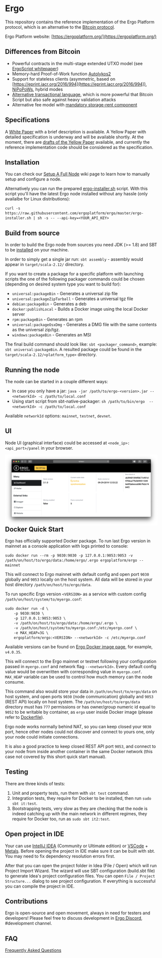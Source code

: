 # Ergo

This repository contains the reference implementation of the
Ergo Platform protocol, which is an alternative to
the [Bitcoin protocol](https://bitcoin.org/bitcoin.pdf).

Ergo Platform website: [https://ergoplatform.org/](https://ergoplatform.org/)

## Differences from Bitcoin

* Powerful contracts in the multi-stage extended UTXO model (see [ErgoScript whitepaper](https://ergoplatform.org/docs/ErgoScript.pdf)) 
* Memory-hard Proof-of-Work function [Autolykos2](https://docs.ergoplatform.com/ErgoPow.pdf)
* Support for stateless clients (asymmetric, based on [https://eprint.iacr.org/2016/994](https://eprint.iacr.org/2016/994)),
[NiPoPoWs](https://eprint.iacr.org/2017/963.pdf), hybrid modes
* [Alternative transactional language](https://github.com/ScorexFoundation/sigmastate-interpreter), which is more powerful that Bitcoin Script but also safe against
heavy validation attacks
* Alternative fee model with [mandatory storage-rent component](https://fc18.ifca.ai/bitcoin/papers/bitcoin18-final18.pdf )

## Specifications

A [White Paper](https://ergoplatform.org/docs/whitepaper.pdf) with a brief description is available. A Yellow Paper with detailed specification is underway and will be available shortly. At the moment, there are [drafts of the Yellow Paper](https://github.com/ergoplatform/ergo/tree/master/papers/yellow) available,
and currently the reference implementation code should be considered as the specification.

## Installation

You can check our [Setup A Full Node](https://github.com/ergoplatform/ergo/wiki/Set-up-a-full-node) wiki page to learn how to manually setup and configure a node.

Alternatively you can run the prepared [ergo-installer.sh](ergo-installer.sh) script. With this script you'll have the latest Ergo node installed without any hassle (only availalbe for Linux distributions):

    curl -s https://raw.githubusercontent.com/ergoplatform/ergo/master/ergo-installer.sh | sh -s -- --api-key=<YOUR_API_KEY>

## Build from source

In order to build the Ergo node from sources you need JDK (>= 1.8) and SBT to be 
[installed](https://docs.scala-lang.org/getting-started/sbt-track/getting-started-with-scala-and-sbt-on-the-command-line.html) on your machine.

In order to simply get a single jar run: `sbt assembly` - assembly would appear in `target/scala-2.12/` directory.
 
If you want to create a package for a specific platform with launching scripts the one of the following 
packager commands could be chosen (depending on desired system type you want to build for):
 - `universal:packageBin` - Generates a universal zip file
 - `universal:packageZipTarball` - Generates a universal tgz file
 - `debian:packageBin` - Generates a deb
 - `docker:publishLocal` - Builds a Docker image using the local Docker server
 - `rpm:packageBin` - Generates an rpm
 - `universal:packageOsxDmg` - Generates a DMG file with the same contents as the universal zip/tgz.
 - `windows:packageBin` - Generates an MSI
 
 The final build command should look like: `sbt <packager_command>`, example: `sbt universal:packageBin`.
 A resulted package could be found in the `target/scala-2.12/<platform_type>` directory.

## Running the node

The node can be started in a couple different ways:
 
 - In case you only have a jar: `java -jar /path/to/ergo-<version>.jar --<networkId> -c /path/to/local.conf`
 - Using start script from sbt-native-packager: `sh /path/to/bin/ergo  --<networkId> -c /path/to/local.conf`
 
Available `networkId` options: `mainnet`, `testnet`, `devnet`.

## UI

Node UI (graphical interface) could be accessed at `<node_ip>:<api_port>/panel` in your browser.

<img src="https://github.com/ergoplatform/static-data/raw/master/img/node_ui.png" align="right" />

## Docker Quick Start

Ergo has officially supported Docker package. To run last Ergo version in mainnet as a console application with logs printed to console:

    sudo docker run --rm -p 9030:9030 -p 127.0.0.1:9053:9053 -v /path/on/host/to/ergo/data:/home/ergo/.ergo ergoplatform/ergo --mainnet

This will connect to Ergo mainnet with default config and open port `9030` globally and `9053` locally on the host system. All data will be stored in your host directory `/path/on/host/to/ergo/data`.

To run specific Ergo version `<VERSION>` as a service with custom config `/path/on/host/system/to/myergo.conf`:

    sudo docker run -d \
        -p 9030:9030 \
        -p 127.0.0.1:9053:9053 \
        -v /path/on/host/to/ergo/data:/home/ergo/.ergo \
        -v /path/on/host/system/to/myergo.conf:/etc/myergo.conf \
        -e MAX_HEAP=3G \
        ergoplatform/ergo:<VERSION> --<networkId> -c /etc/myergo.conf

Available versions can be found on [Ergo Docker image page](https://hub.docker.com/r/ergoplatform/ergo/tags), for example, `v4.0.35`.

This will connect to the Ergo mainnet or testnet following your configuration passed in `myergo.conf` and network flag `--<networkId>`. Every default config value would be overwritten with corresponding value in `myergo.conf`. `MAX_HEAP` variable can be used to control how much memory can the node consume.

This command also would store your data in `/path/on/host/to/ergo/data` on host system, and open ports `9030` (node communication) globally and `9053` (REST API) locally on host system. The `/path/on/host/to/ergo/data` directory must has `777` permissions or has owner/group numeric id equal to `9052` to be writable by container, as `ergo` user inside Docker image (please refer to [Dockerfile](Dockerfile)).

Ergo node works normally behind NAT, so you can keep closed your `9030` port, hence other nodes could not discover and connect to yours one, only your node could initiate connections.

It is also a good practice to keep closed REST API port `9053`, and connect to your node from inside another container in the same Docker network (this case not covered by this short quick start manual).

## Testing

There are three kinds of tests: 

1) Unit and property tests, run them with `sbt test` command.
2) Integration tests, they require for Docker to be installed, then run `sudo sbt it:test`.
3) Bootstrapping tests, very slow as they are checking that the node is indeed catching up with the main network in 
different regimes, they require for Docker too, run as `sudo sbt it2:test`.

## Open project in IDE

Your can use [IntelliJ IDEA](https://www.jetbrains.com/idea/) (Community or Ultimate edition) or 
[VSCode](https://code.visualstudio.com/) + [Metals](https://scalameta.org/metals/).
Before opening the project in IDE make sure it can be built with sbt. 
You may need to fix dependency resolution errors first.

After that you can open the project folder in Idea (File / Open)
which will run Project Import Wizard. The wizard will use SBT configuration
(build.sbt file) to generate Idea's project configuration files.
You can open `File / Project Structure...` dialog to see project configuration.
If everything is successful you can compile the project in IDE. 

## Contributions

Ergo is open-source and open movement, always in need for testers and developers! Please feel free
to discuss development in [Ergo Discord](https://discord.gg/kj7s7nb), #development channel. 

## FAQ
[Frequently Asked Questions](FAQ.md)

